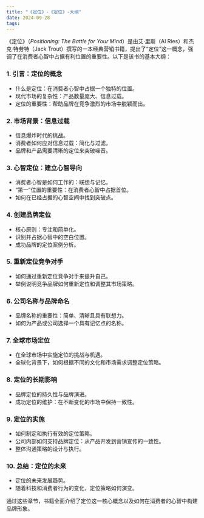 ```yaml
---
title: "《定位》-《定位》-大纲"
date: 2024-09-28
tags: 
---
```

《定位》（*Positioning: The Battle for Your Mind*）是由艾·里斯（Al Ries）和杰克·特劳特（Jack Trout）撰写的一本经典营销书籍，提出了“定位”这一概念，强调了在消费者心智中占据有利位置的重要性。以下是该书的基本大纲：

### 1. **引言：定位的概念**
   - 什么是定位：在消费者心智中占据一个独特的位置。
   - 现代市场的复杂性：产品数量庞大、信息过载。
   - 定位的重要性：帮助品牌在竞争激烈的市场中脱颖而出。

### 2. **市场背景：信息过载**
   - 信息爆炸时代的挑战。
   - 消费者如何应对信息过载：简化与过滤。
   - 品牌和产品需要清晰的定位来突破噪音。

### 3. **心智定位：建立心智导向**
   - 消费者心智是如何工作的：联想与记忆。
   - “第一”位置的重要性：在消费者心智中占据首位。
   - 如何在已经占据的心智空间中找到突破点。

### 4. **创建品牌定位**
   - 核心原则：专注和简单化。
   - 识别并占据心智中的空白位置。
   - 成功品牌的定位案例分析。

### 5. **重新定位竞争对手**
   - 如何通过重新定位竞争对手来提升自己。
   - 举例说明竞争品牌如何重新定位和调整其市场策略。

### 6. **公司名称与品牌命名**
   - 品牌名称的重要性：简单、清晰且具有联想力。
   - 如何为产品或公司选择一个具有记忆点的名称。

### 7. **全球市场定位**
   - 在全球市场中实施定位的挑战与机遇。
   - 全球化背景下，如何根据不同的文化和市场需求调整定位策略。

### 8. **定位的长期影响**
   - 品牌定位的持久性与品牌演进。
   - 成功定位的维护：在不断变化的市场中保持一致性。

### 9. **定位的实施**
   - 如何制定和执行有效的定位策略。
   - 公司内部如何支持品牌定位：从产品开发到营销宣传的一致性。
   - 整体沟通策略的设计与执行。

### 10. **总结：定位的未来**
   - 定位的未来发展趋势。
   - 随着科技和消费者行为的变化，定位策略如何演变。

通过这些章节，书籍全面介绍了定位这一核心概念以及如何在消费者的心智中构建品牌形象。